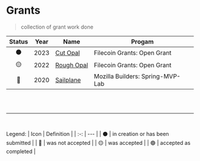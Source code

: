 # Grants
> collection of grant work done

| Status | Year | Name | Progam |
| :-: | --- | --- | --- |
| ⚫ | 2023 | [Cut Opal](https://github.com/tabcat/cut-opal) | Filecoin Grants: Open Grant |
| 🟡 | 2022 | [Rough Opal](https://github.com/tabcat/rough-opal) | Filecoin Grants: Open Grant |
| 🔴 | 2020 | [Sailplane](https://github.com/cypsela/mozilla-spring-mvp-lab-application/blob/master/Application.md) | Mozilla Builders: Spring-MVP-Lab |

<br/>
<br/>

---

<br/>

Legend:
| Icon | Definition |
| :-: | --- |
| ⚫ | in creation or has been submitted |
| 🔴 | was not accepted |
| 🟡 | was accepted |
| 🟢 | accepted as completed |

